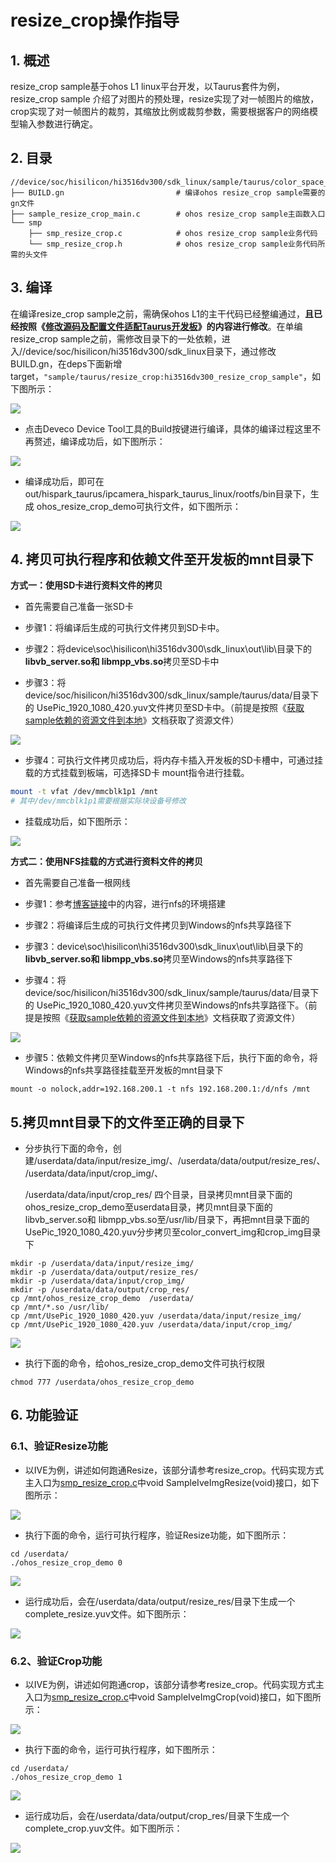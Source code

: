 # resize_crop操作指导

## 1. 概述

resize_crop  sample基于ohos L1 linux平台开发，以Taurus套件为例，resize_crop sample 介绍了对图片的预处理，resize实现了对一帧图片的缩放，crop实现了对一帧图片的裁剪，其缩放比例或裁剪参数，需要根据客户的网络模型输入参数进行确定。

## 2. 目录

```shell
//device/soc/hisilicon/hi3516dv300/sdk_linux/sample/taurus/color_space_convert
├── BUILD.gn                   		 # 编译ohos resize_crop sample需要的gn文件
├── sample_resize_crop_main.c        # ohos resize_crop sample主函数入口
└── smp
    ├── smp_resize_crop.c       	 # ohos resize_crop sample业务代码
    └── smp_resize_crop.h       	 # ohos resize_crop sample业务代码所需的头文件
```

## 3. 编译

在编译resize_crop  sample之前，需确保ohos L1的主干代码已经整编通过，**且已经按照《[修改源码及配置文件适配Taurus开发板](../doc/2.2.1.%E4%BF%AE%E6%94%B9%E6%BA%90%E7%A0%81%E5%8F%8A%E9%85%8D%E7%BD%AE%E6%96%87%E4%BB%B6%E9%80%82%E9%85%8DTaurus%E5%BC%80%E5%8F%91%E6%9D%BF.md)》的内容进行修改**。在单编resize_crop  sample之前，需修改目录下的一处依赖，进入//device/soc/hisilicon/hi3516dv300/sdk_linux目录下，通过修改 BUILD.gn，在deps下面新增target，``"sample/taurus/resize_crop:hi3516dv300_resize_crop_sample"``，如下图所示：

![](https://gitee.com/wgm2022/mypic/raw/master/hispark_taurus_resize_crop_sample/054%E4%BF%AE%E6%94%B9buildgn.png)

* 点击Deveco Device Tool工具的Build按键进行编译，具体的编译过程这里不再赘述，编译成功后，如下图所示：

![](https://gitee.com/wgm2022/mypic/raw/master/hispark_taurus_helloworld_sample/0002-build%20success.png)

* 编译成功后，即可在out/hispark_taurus/ipcamera_hispark_taurus_linux/rootfs/bin目录下，生成 ohos_resize_crop_demo可执行文件，如下图所示：

![](https://gitee.com/wgm2022/mypic/raw/master/hispark_taurus_resize_crop_sample/056%E5%BE%97%E5%88%B0%E5%8F%AF%E6%89%A7%E8%A1%8C%E6%96%87%E4%BB%B6.png)

## 4. 拷贝可执行程序和依赖文件至开发板的mnt目录下

**方式一：使用SD卡进行资料文件的拷贝**

* 首先需要自己准备一张SD卡

* 步骤1：将编译后生成的可执行文件拷贝到SD卡中。
* 步骤2：将device\soc\hisilicon\hi3516dv300\sdk_linux\out\lib\目录下的**libvb_server.so和 libmpp_vbs.so**拷贝至SD卡中
* 步骤3：将device/soc/hisilicon/hi3516dv300/sdk_linux/sample/taurus/data/目录下的 UsePic_1920_1080_420.yuv文件拷贝至SD卡中。（前提是按照《[获取sample依赖的资源文件到本地](../doc/6.2.%E8%8E%B7%E5%8F%96sample%E4%BE%9D%E8%B5%96%E7%9A%84%E8%B5%84%E6%BA%90%E6%96%87%E4%BB%B6%E5%88%B0%E6%9C%AC%E5%9C%B0.md)》文档获取了资源文件）

![](https://gitee.com/wgm2022/mypic/raw/master/hispark_taurus_resize_crop_sample/057%E5%A4%8D%E5%88%B6%E5%8F%AF%E6%89%A7%E8%A1%8C%E6%96%87%E4%BB%B6%E5%92%8C%E4%BE%9D%E8%B5%96%E6%96%87%E4%BB%B6%E8%87%B3SD%E5%8D%A1.png)

* 步骤4：可执行文件拷贝成功后，将内存卡插入开发板的SD卡槽中，可通过挂载的方式挂载到板端，可选择SD卡 mount指令进行挂载。

```sh
mount -t vfat /dev/mmcblk1p1 /mnt
# 其中/dev/mmcblk1p1需要根据实际块设备号修改
```

* 挂载成功后，如下图所示：

![](https://gitee.com/wgm2022/mypic/raw/master/hispark_taurus_resize_crop_sample/058%E6%8C%82%E8%BD%BDSD%E5%8D%A1.png)

**方式二：使用NFS挂载的方式进行资料文件的拷贝**

* 首先需要自己准备一根网线
* 步骤1：参考[博客链接](https://blog.csdn.net/Wu_GuiMing/article/details/115872995?spm=1001.2014.3001.5501)中的内容，进行nfs的环境搭建

* 步骤2：将编译后生成的可执行文件拷贝到Windows的nfs共享路径下

* 步骤3：device\soc\hisilicon\hi3516dv300\sdk_linux\out\lib\目录下的**libvb_server.so和 libmpp_vbs.so**拷贝至Windows的nfs共享路径下

* 步骤4：将device/soc/hisilicon/hi3516dv300/sdk_linux/sample/taurus/data/目录下的 UsePic_1920_1080_420.yuv文件拷贝至Windows的nfs共享路径下。（前提是按照《[获取sample依赖的资源文件到本地](../doc/6.2.%E8%8E%B7%E5%8F%96sample%E4%BE%9D%E8%B5%96%E7%9A%84%E8%B5%84%E6%BA%90%E6%96%87%E4%BB%B6%E5%88%B0%E6%9C%AC%E5%9C%B0.md)》文档获取了资源文件）

![](https://gitee.com/wgm2022/mypic/raw/master/hispark_taurus_resize_crop_sample/064%E6%8B%B7%E8%B4%9Dresizeandcrop%E4%BE%9D%E8%B5%96%E6%96%87%E4%BB%B6%E8%87%B3nfs%E7%9B%AE%E5%BD%95.png)

* 步骤5：依赖文件拷贝至Windows的nfs共享路径下后，执行下面的命令，将Windows的nfs共享路径挂载至开发板的mnt目录下

```
mount -o nolock,addr=192.168.200.1 -t nfs 192.168.200.1:/d/nfs /mnt
```

## 5.拷贝mnt目录下的文件至正确的目录下

* 分步执行下面的命令，创建/userdata/data/input/resize_img/、/userdata/data/output/resize_res/、/userdata/data/input/crop_img/、

  /userdata/data/input/crop_res/ 四个目录，目录拷贝mnt目录下面的ohos_resize_crop_demo至userdata目录，拷贝mnt目录下面的libvb_server.so和 libmpp_vbs.so至/usr/lib/目录下，再把mnt目录下面的UsePic_1920_1080_420.yuv分步拷贝至color_convert_img和crop_img目录下

```
mkdir -p /userdata/data/input/resize_img/
mkdir -p /userdata/data/output/resize_res/
mkdir -p /userdata/data/input/crop_img/
mkdir -p /userdata/data/output/crop_res/ 
cp /mnt/ohos_resize_crop_demo  /userdata/
cp /mnt/*.so /usr/lib/
cp /mnt/UsePic_1920_1080_420.yuv /userdata/data/input/resize_img/
cp /mnt/UsePic_1920_1080_420.yuv /userdata/data/input/crop_img/
```

![](https://gitee.com/wgm2022/mypic/raw/master/hispark_taurus_resize_crop_sample/059%E6%8B%B7%E8%B4%9DSD%E5%8D%A1%E9%87%8C%E9%9D%A2%E7%9A%84%E6%96%87%E4%BB%B6%E8%87%B3%E5%BC%80%E5%8F%91%E6%9D%BF.png)

* 执行下面的命令，给ohos_resize_crop_demo文件可执行权限

```
chmod 777 /userdata/ohos_resize_crop_demo
```

## 6. 功能验证

### 6.1、验证Resize功能

* 以IVE为例，讲述如何跑通Resize，该部分请参考resize_crop。代码实现方式主入口为[smp_resize_crop.c](https://gitee.com/openharmony/device_soc_hisilicon/blob/master/hi3516dv300/sdk_linux/sample/taurus/resize_crop/smp/smp_resize_crop.c)中void SampleIveImgResize(void)接口，如下图所示：

![](https://gitee.com/wgm2022/mypic/raw/master/hispark_taurus_resize_crop_sample/ImgResize.png)

* 执行下面的命令，运行可执行程序，验证Resize功能，如下图所示：

```
cd /userdata/
./ohos_resize_crop_demo 0
```

![](https://gitee.com/wgm2022/mypic/raw/master/hispark_taurus_resize_crop_sample/060%E6%89%A7%E8%A1%8CResize%E5%8A%9F%E8%83%BD.png)

* 运行成功后，会在/userdata/data/output/resize_res/目录下生成一个complete_resize.yuv文件。如下图所示：

![](https://gitee.com/wgm2022/mypic/raw/master/hispark_taurus_resize_crop_sample/061%E5%BE%97%E5%88%B0resize%E7%9A%84yuv%E6%96%87%E4%BB%B6.png)

### 6.2、验证Crop功能

* 以IVE为例，讲述如何跑通crop，该部分请参考resize_crop。代码实现方式主入口为[smp_resize_crop.c](https://gitee.com/openharmony/device_soc_hisilicon/blob/master/hi3516dv300/sdk_linux/sample/taurus/resize_crop/smp/smp_resize_crop.c)中void SampleIveImgCrop(void)接口，如下图所示：

![](https://gitee.com/wgm2022/mypic/raw/master/hispark_taurus_resize_crop_sample/044SAMPLE_IVE_Img_Crop.png)

* 执行下面的命令，运行可执行程序，如下图所示：

```
cd /userdata/
./ohos_resize_crop_demo 1
```

![](https://gitee.com/wgm2022/mypic/raw/master/hispark_taurus_resize_crop_sample/062%E6%89%A7%E8%A1%8CCrop%E5%8A%9F%E8%83%BD.png)

* 运行成功后，会在/userdata/data/output/crop_res/目录下生成一个complete_crop.yuv文件。如下图所示：

![](https://gitee.com/wgm2022/mypic/raw/master/hispark_taurus_resize_crop_sample/063%E5%BE%97%E5%88%B0Crop%E7%9A%84yuv%E6%96%87%E4%BB%B6.png)
